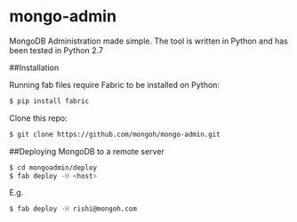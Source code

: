 mongo-admin
===========

MongoDB Administration made simple. The tool is written in Python and has been tested in Python 2.7

##Installation

Running fab files require Fabric to be installed on Python:

```bash
$ pip install fabric
```

Clone this repo:

```bash
$ git clone https://github.com/mongoh/mongo-admin.git
```

##Deploying MongoDB to a remote server

```bash
$ cd mongoadmin/deploy
$ fab deploy -H <host>
```

E.g.
```bash
$ fab deploy -H rishi@mongoh.com
```